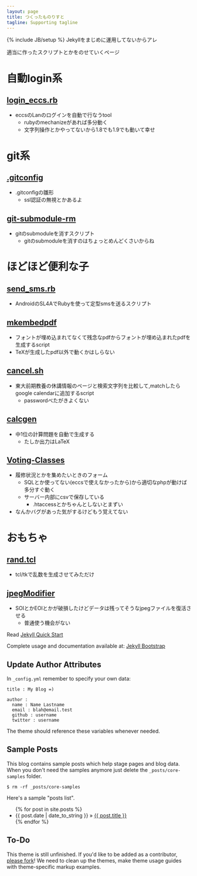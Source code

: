 ```yaml
---
layout: page
title: つくったものりすと
tagline: Supporting tagline
---
```

{% include JB/setup %}
Jekyllをまじめに運用してないからアレ

適当に作ったスクリプトとかをのせていくページ

自動login系
====================

[login_eccs.rb](https://gist.github.com/MasWag/4315659)
----------------------------------------
* eccsのLanのログインを自動で行なうtool 
    * rubyのmechanizeがあれば多分動く
    * 文字列操作とかやってないから1.8でも1.9でも動いて幸せ

git系
========================================

[.gitconfig](https://gist.github.com/MasWag/4451236)
----------------------------------------
* .gitconfigの雛形
    * ssl認証の無視とかあるよ

[git-submodule-rm](https://gist.github.com/MasWag/4255594)
----------------------------------------
* gitのsubmoduleを消すスクリプト
    * gitのsubmoduleを消すのはちょっとめんどくさいからね

ほどほど便利な子
========================================

[send_sms.rb](https://gist.github.com/MasWag/4664969)
----------------------------------------
* AndroidのSL4AでRubyを使って定型smsを送るスクリプト

[mkembedpdf](https://gist.github.com/MasWag/5063181)
----------------------------------------
* フォントが埋め込まれてなくて残念なpdfからフォントが埋め込まれたpdfを生成するscript
* TeXが生成したpdf以外で動くかはしらない

[cancel.sh](https://github.com/MasWag/cancel.sh)
----------------------------------------
* 東大前期教養の休講情報のページと検索文字列を比較して,matchしたらgoogle calendarに追加するscript
    * passwordべたがきよくない

[calcgen](https://github.com/MasWag/calcgen)
----------------------------------------
* 中1位の計算問題を自動で生成する
    * たしか出力はLaTeX

[Voting-Classes](https://github.com/MasWag/Voting-Classes)
----------------------------------------
* 履修状況とかを集めたいときのフォーム
    * SQLとか使ってない(eccsで使えなかったから)から適切なphpが動けば多分すぐ動く
    * サーバー内部にcsvで保存している
        * .htaccessとかちゃんとしないとまずい
* なんかバグがあった気がするけどもう覚えてない

おもちゃ
========================================

[rand.tcl](https://gist.github.com/MasWag/5434425)
----------------------------------------
* tcl/tkで乱数を生成させてみただけ

[jpegModifier](https://github.com/MasWag/jpegModifier)
----------------------------------------
* SOIとかEOIとかが破損したけどデータは残ってそうなjpegファイルを復活させる
    * 普通使う機会がない

Read [Jekyll Quick Start](http://jekyllbootstrap.com/usage/jekyll-quick-start.html)

Complete usage and documentation available at: [Jekyll Bootstrap](http://jekyllbootstrap.com)

## Update Author Attributes

In `_config.yml` remember to specify your own data:
    
    title : My Blog =)
    
    author :
      name : Name Lastname
      email : blah@email.test
      github : username
      twitter : username

The theme should reference these variables whenever needed.
    
## Sample Posts

This blog contains sample posts which help stage pages and blog data.
When you don't need the samples anymore just delete the `_posts/core-samples` folder.

    $ rm -rf _posts/core-samples

Here's a sample "posts list".

<ul class="posts">
  {% for post in site.posts %}
    <li><span>{{ post.date | date_to_string }}</span> &raquo; <a href="{{ BASE_PATH }}{{ post.url }}">{{ post.title }}</a></li>
  {% endfor %}
</ul>

## To-Do

This theme is still unfinished. If you'd like to be added as a contributor, [please fork](http://github.com/plusjade/jekyll-bootstrap)!
We need to clean up the themes, make theme usage guides with theme-specific markup examples.
